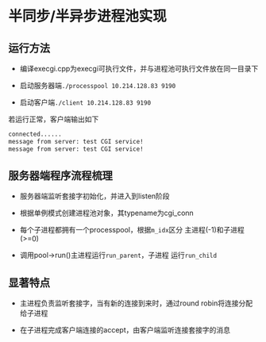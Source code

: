 # 半同步/半异步进程池实现

## 运行方法

- 编译execgi.cpp为execgi可执行文件，并与进程池可执行文件放在同一目录下

- 启动服务器端`./processpool 10.214.128.83 9190`

- 启动客户端`./client 10.214.128.83 9190`

若运行正常，客户端输出如下
```bash
connected......
message from server: test CGI service!
message from server: test CGI service!
```

## 服务器端程序流程梳理

- 服务器端监听套接字初始化，并进入到listen阶段

- 根据单例模式创建进程池对象，其typename为cgi_conn

- 每个子进程都拥有一个processpool，根据`m_idx`区分
主进程(-1)和子进程(>=0)

- 调用pool->run()主进程运行`run_parent`，子进程
运行`run_child`

## 显著特点

- 主进程负责监听套接字，当有新的连接到来时，通过round robin将连接分配给子进程

- 在子进程完成客户端连接的accept，由客户端监听连接套接字的消息